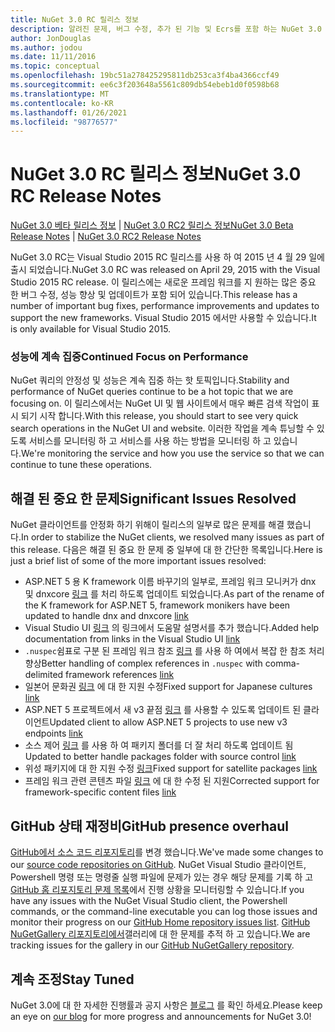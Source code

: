 ```yaml
---
title: NuGet 3.0 RC 릴리스 정보
description: 알려진 문제, 버그 수정, 추가 된 기능 및 Ecrs를 포함 하는 NuGet 3.0 RC에 대 한 릴리스 정보입니다.
author: JonDouglas
ms.author: jodou
ms.date: 11/11/2016
ms.topic: conceptual
ms.openlocfilehash: 19bc51a278425295811db253ca3f4ba4366ccf49
ms.sourcegitcommit: ee6c3f203648a5561c809db54ebeb1d0f0598b68
ms.translationtype: MT
ms.contentlocale: ko-KR
ms.lasthandoff: 01/26/2021
ms.locfileid: "98776577"
---
```

# <a name="nuget-30-rc-release-notes"></a><span data-ttu-id="b7a30-103">NuGet 3.0 RC 릴리스 정보</span><span class="sxs-lookup"><span data-stu-id="b7a30-103">NuGet 3.0 RC Release Notes</span></span>

<span data-ttu-id="b7a30-104">[NuGet 3.0 베타 릴리스 정보](../release-notes/nuget-3.0-beta.md)  |  [NuGet 3.0 RC2 릴리스 정보](../release-notes/nuget-3.0-RC2.md)</span><span class="sxs-lookup"><span data-stu-id="b7a30-104">[NuGet 3.0 Beta Release Notes](../release-notes/nuget-3.0-beta.md) | [NuGet 3.0 RC2 Release Notes](../release-notes/nuget-3.0-RC2.md)</span></span>

<span data-ttu-id="b7a30-105">NuGet 3.0 RC는 Visual Studio 2015 RC 릴리스를 사용 하 여 2015 년 4 월 29 일에 출시 되었습니다.</span><span class="sxs-lookup"><span data-stu-id="b7a30-105">NuGet 3.0 RC was released on April 29, 2015 with the Visual Studio 2015 RC release.</span></span> <span data-ttu-id="b7a30-106">이 릴리스에는 새로운 프레임 워크를 지 원하는 많은 중요 한 버그 수정, 성능 향상 및 업데이트가 포함 되어 있습니다.</span><span class="sxs-lookup"><span data-stu-id="b7a30-106">This release has a number of important bug fixes, performance improvements and updates to support the new frameworks.</span></span>  <span data-ttu-id="b7a30-107">Visual Studio 2015 에서만 사용할 수 있습니다.</span><span class="sxs-lookup"><span data-stu-id="b7a30-107">It is only available for Visual Studio 2015.</span></span>

### <a name="continued-focus-on-performance"></a><span data-ttu-id="b7a30-108">성능에 계속 집중</span><span class="sxs-lookup"><span data-stu-id="b7a30-108">Continued Focus on Performance</span></span>

<span data-ttu-id="b7a30-109">NuGet 쿼리의 안정성 및 성능은 계속 집중 하는 핫 토픽입니다.</span><span class="sxs-lookup"><span data-stu-id="b7a30-109">Stability and performance of NuGet queries continue to be a hot topic that we are focusing on.</span></span>  <span data-ttu-id="b7a30-110">이 릴리스에서는 NuGet UI 및 웹 사이트에서 매우 빠른 검색 작업이 표시 되기 시작 합니다.</span><span class="sxs-lookup"><span data-stu-id="b7a30-110">With this release, you should start to see very quick search operations in the NuGet UI and website.</span></span>  <span data-ttu-id="b7a30-111">이러한 작업을 계속 튜닝할 수 있도록 서비스를 모니터링 하 고 서비스를 사용 하는 방법을 모니터링 하 고 있습니다.</span><span class="sxs-lookup"><span data-stu-id="b7a30-111">We're monitoring the service and how you use the service so that we can continue to tune these operations.</span></span>

## <a name="significant-issues-resolved"></a><span data-ttu-id="b7a30-112">해결 된 중요 한 문제</span><span class="sxs-lookup"><span data-stu-id="b7a30-112">Significant Issues Resolved</span></span>

<span data-ttu-id="b7a30-113">NuGet 클라이언트를 안정화 하기 위해이 릴리스의 일부로 많은 문제를 해결 했습니다.</span><span class="sxs-lookup"><span data-stu-id="b7a30-113">In order to stabilize the NuGet clients, we resolved many issues as part of this release.</span></span>  <span data-ttu-id="b7a30-114">다음은 해결 된 중요 한 문제 중 일부에 대 한 간단한 목록입니다.</span><span class="sxs-lookup"><span data-stu-id="b7a30-114">Here is just a brief list of some of the more important issues resolved:</span></span>

* <span data-ttu-id="b7a30-115">ASP.NET 5 용 K framework 이름 바꾸기의 일부로, 프레임 워크 모니커가 dnx 및 dnxcore [링크](https://github.com/NuGet/Home/issues/215) 를 처리 하도록 업데이트 되었습니다.</span><span class="sxs-lookup"><span data-stu-id="b7a30-115">As part of the rename of the K framework for ASP.NET 5, framework monikers have been updated to handle dnx and dnxcore [link](https://github.com/NuGet/Home/issues/215)</span></span>
* <span data-ttu-id="b7a30-116">Visual Studio UI [링크](https://github.com/NuGet/Home/issues/232) 의 링크에서 도움말 설명서를 추가 했습니다.</span><span class="sxs-lookup"><span data-stu-id="b7a30-116">Added help documentation from links in the Visual Studio UI [link](https://github.com/NuGet/Home/issues/232)</span></span>
* <span data-ttu-id="b7a30-117">`.nuspec`쉼표로 구분 된 프레임 워크 참조 [링크](https://github.com/NuGet/Home/issues/276) 를 사용 하 여에서 복잡 한 참조 처리 향상</span><span class="sxs-lookup"><span data-stu-id="b7a30-117">Better handling of complex references in `.nuspec` with comma-delimited framework references [link](https://github.com/NuGet/Home/issues/276)</span></span>
* <span data-ttu-id="b7a30-118">일본어 문화권 [링크](https://github.com/NuGet/Home/issues/253) 에 대 한 지원 수정</span><span class="sxs-lookup"><span data-stu-id="b7a30-118">Fixed support for Japanese cultures [link](https://github.com/NuGet/Home/issues/253)</span></span>
* <span data-ttu-id="b7a30-119">ASP.NET 5 프로젝트에서 새 v3 끝점 [링크](https://github.com/NuGet/Home/issues/219) 를 사용할 수 있도록 업데이트 된 클라이언트</span><span class="sxs-lookup"><span data-stu-id="b7a30-119">Updated client to allow ASP.NET 5 projects to use new v3 endpoints [link](https://github.com/NuGet/Home/issues/219)</span></span>
* <span data-ttu-id="b7a30-120">소스 제어 [링크](https://github.com/NuGet/Home/issues/56) 를 사용 하 여 패키지 폴더를 더 잘 처리 하도록 업데이트 됨</span><span class="sxs-lookup"><span data-stu-id="b7a30-120">Updated to better handle packages folder with source control [link](https://github.com/NuGet/Home/issues/56)</span></span>
* <span data-ttu-id="b7a30-121">위성 패키지에 대 한 지원 수정 [링크](https://github.com/NuGet/Home/issues/17)</span><span class="sxs-lookup"><span data-stu-id="b7a30-121">Fixed support for satellite packages [link](https://github.com/NuGet/Home/issues/17)</span></span>
* <span data-ttu-id="b7a30-122">프레임 워크 관련 콘텐츠 파일 [링크](https://github.com/NuGet/Home/issues/18) 에 대 한 수정 된 지원</span><span class="sxs-lookup"><span data-stu-id="b7a30-122">Corrected support for framework-specific content files [link](https://github.com/NuGet/Home/issues/18)</span></span>

## <a name="github-presence-overhaul"></a><span data-ttu-id="b7a30-123">GitHub 상태 재정비</span><span class="sxs-lookup"><span data-stu-id="b7a30-123">GitHub presence overhaul</span></span>

<span data-ttu-id="b7a30-124">[GitHub에서 소스 코드 리포지토리](http://github.com/nuget/home)를 변경 했습니다.</span><span class="sxs-lookup"><span data-stu-id="b7a30-124">We've made some changes to our [source code repositories on GitHub](http://github.com/nuget/home).</span></span>  <span data-ttu-id="b7a30-125">NuGet Visual Studio 클라이언트, Powershell 명령 또는 명령줄 실행 파일에 문제가 있는 경우 해당 문제를 기록 하 고 [GitHub 홈 리포지토리 문제 목록](http://github.com/nuget/home/issues)에서 진행 상황을 모니터링할 수 있습니다.</span><span class="sxs-lookup"><span data-stu-id="b7a30-125">If you have any issues with the NuGet Visual Studio client, the Powershell commands, or the command-line executable you can log those issues and monitor their progress on our [GitHub Home repository issues list](http://github.com/nuget/home/issues).</span></span>  <span data-ttu-id="b7a30-126">[GitHub NuGetGallery 리포지토리에서](http://github.com/nuget/NuGetGallery/issues)갤러리에 대 한 문제를 추적 하 고 있습니다.</span><span class="sxs-lookup"><span data-stu-id="b7a30-126">We are tracking issues for the gallery in our [GitHub NuGetGallery repository](http://github.com/nuget/NuGetGallery/issues).</span></span>


## <a name="stay-tuned"></a><span data-ttu-id="b7a30-127">계속 조정</span><span class="sxs-lookup"><span data-stu-id="b7a30-127">Stay Tuned</span></span>

<span data-ttu-id="b7a30-128">NuGet 3.0에 대 한 자세한 진행률과 공지 사항은 [블로그](http://blog.nuget.org) 를 확인 하세요.</span><span class="sxs-lookup"><span data-stu-id="b7a30-128">Please keep an eye on [our blog](http://blog.nuget.org) for more progress and announcements for NuGet 3.0!</span></span>